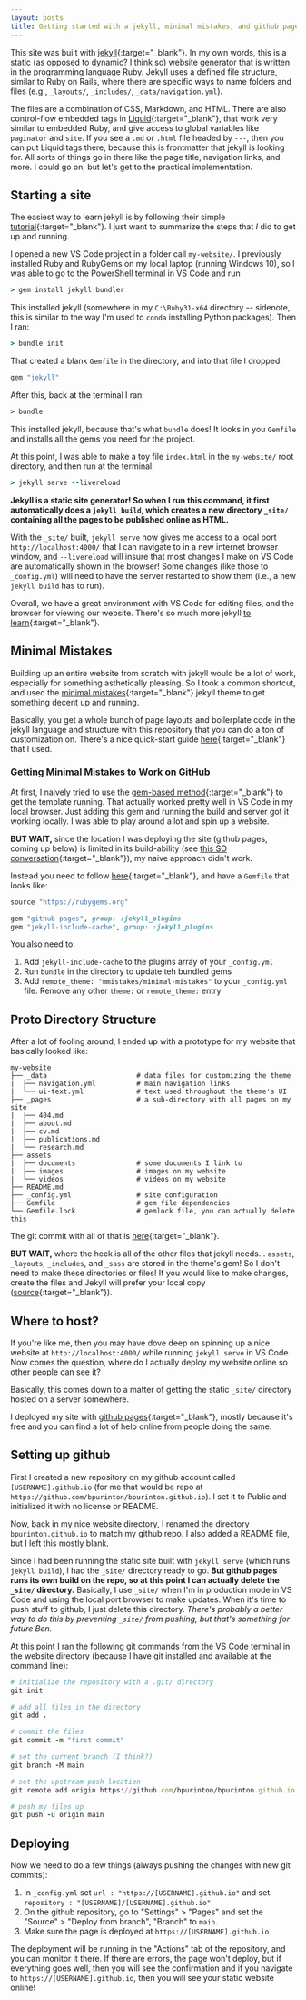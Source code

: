 ```yaml
---
layout: posts
title: Getting started with a jekyll, minimal mistakes, and github pages
---
```


This site was built with [jekyll](https://jekyllrb.com/){:target="_blank"}. In my own words, this is a static (as opposed to dynamic? I think so) website generator that is written in the programming language Ruby. Jekyll uses a defined file structure, similar to Ruby on Rails, where there are specific ways to name folders and files (e.g., `_layouts/`, `_includes/`, `_data/navigation.yml`). 

The files are a combination of CSS, Markdown, and HTML. There are also control-flow embedded tags in [Liquid](https://shopify.github.io/liquid/){:target="_blank"}, that work very similar to embedded Ruby, and give access to global variables like `paginator` and `site`. If you see a `.md` or `.html` file headed by `---`, then you can put Liquid tags there, because this is frontmatter that jekyll is looking for. All sorts of things go in there like the page title, navigation links, and more. I could go on, but let's get to the practical implementation.


## Starting a site

The easiest way to learn jekyll is by following their simple [tutorial](https://jekyllrb.com/docs/step-by-step){:target="_blank"}. I just want to summarize the steps that *I* did to get up and running.

I opened a new VS Code project in a folder call `my-website/`. I previously installed Ruby and RubyGems on my local laptop (running Windows 10), so I was able to go to the PowerShell terminal in VS Code and run

```ruby
> gem install jekyll bundler
```

This installed jekyll (somewhere in my `C:\Ruby31-x64` directory -- sidenote, this is similar to the way I'm used to `conda` installing Python packages). Then I ran:

```ruby
> bundle init
```

That created a blank `Gemfile` in the directory, and into that file I dropped:

```ruby
gem "jekyll"
```

After this, back at the terminal I ran:

```ruby
> bundle
```

This installed jekyll, because that's what `bundle` does! It looks in you `Gemfile` and installs all the gems you need for the project.

At this point, I was able to make a toy file `index.html` in the `my-website/` root directory, and then run at the terminal:

```ruby
> jekyll serve --livereload
```

**Jekyll is a static site generator! So when I run this command, it first automatically does a `jekyll build`, which creates a new directory `_site/` containing all the pages to be published online as HTML.**

With the `_site/` built, `jekyll serve` now gives me access to a local port `http://localhost:4000/` that I can navigate to in a new internet browser window, and `--livereload` will insure that most changes I make on VS Code are automatically shown in the browser! Some changes (like those to `_config.yml`) will need to have the server restarted to show them (i.e., a new `jekyll build` has to run).

Overall, we have a great environment with VS Code for editing files, and the browser for viewing our website. There's so much more jekyll [to learn](https://jekyllrb.com/docs/step-by-step/02-liquid/){:target="_blank"}.


## Minimal Mistakes

Building up an entire website from scratch with jekyll would be a lot of work, especially for something asthetically pleasing. So I took a common shortcut, and used the [minimal mistakes](https://mmistakes.github.io/minimal-mistakes/){:target="_blank"} jekyll theme to get something decent up and running. 

Basically, you get a whole bunch of page layouts and boilerplate code in the jekyll language and structure with this repository that you can do a ton of customization on. There's a nice quick-start guide [here](https://mmistakes.github.io/minimal-mistakes/docs/quick-start-guide/){:target="_blank"} that I used.


### Getting Minimal Mistakes to Work on GitHub

At first, I naively tried to use the [gem-based method](https://mmistakes.github.io/minimal-mistakes/docs/quick-start-guide/#gem-based-method){:target="_blank"} to get the template running. That actually worked pretty well in VS Code in my local browser. Just adding this gem and running the build and server got it working locally. I was able to play around a lot and spin up a website. 

**BUT WAIT,** since the location I was deploying the site (github pages, coming up below) is limited in its build-ability (see [this SO conversation](https://stackoverflow.com/questions/71001952/github-pages-cant-find-jekyll-theme-minimal-mistakes){:target="_blank"}), my naive approach didn't work. 

Instead you need to follow [here](https://mmistakes.github.io/minimal-mistakes/docs/quick-start-guide/#remote-theme-method){:target="_blank"}, and have a `Gemfile` that looks like:

```ruby
source "https://rubygems.org"

gem "github-pages", group: :jekyll_plugins
gem "jekyll-include-cache", group: :jekyll_plugins
```

You also need to:

 1. Add `jekyll-include-cache` to the plugins array of your `_config.yml`
 1. Run `bundle` in the directory to update teh bundled gems
 1. Add `remote_theme: "mmistakes/minimal-mistakes"` to your `_config.yml` file. Remove any other `theme:` or `remote_theme:` entry


## Proto Directory Structure

After a lot of fooling around, I ended up with a prototype for my website that basically looked like:

```
my-website
├── _data                      # data files for customizing the theme
|  ├── navigation.yml          # main navigation links
|  └── ui-text.yml             # text used throughout the theme's UI
├── _pages                     # a sub-directory with all pages on my site
|  ├── 404.md                  
|  ├── about.md                
|  ├── cv.md                   
|  ├── publications.md         
|  └── research.md             
├── assets
|  ├── documents               # some documents I link to
|  ├── images                  # images on my website
|  └── videos                  # videos on my website
├── README.md                 
├── _config.yml                # site configuration
├── Gemfile                    # gem file dependencies
└── Gemfile.lock               # gemlock file, you can actually delete this
```

The git commit with all of that is [here](https://github.com/bpurinton/bpurinton.github.io/tree/7c44f0e0646bb909de8b03e9153904f581ed1489){:target="_blank"}.

**BUT WAIT,** where the heck is all of the other files that jekyll needs... `assets`, `_layouts`, `_includes`, and `_sass` are stored in the theme's gem! So I don't need to make these directories or files! If you would like to make changes, create the files and Jekyll will prefer your local copy ([source](https://mmistakes.github.io/minimal-mistakes/docs/structure/){:target="_blank"}).


## Where to host?

If you're like me, then you may have dove deep on spinning up a nice website at `http://localhost:4000/` while running `jekyll serve` in VS Code. Now comes the question, where do I actually deploy my website online so other people can see it?

Basically, this comes down to a matter of getting the static `_site/` directory hosted on a server somewhere. 

I deployed my site with [github pages](https://pages.github.com/){:target="_blank"}, mostly because it's free and you can find a lot of help online from people doing the same.


## Setting up github

First I created a new repository on my github account called `[USERNAME].github.io` (for me that would be repo at `https://github.com/bpurinton/bpurinton.github.io`). I set it to Public and initialized it with no license or README.

Now, back in my nice website directory, I renamed the directory `bpurinton.github.io` to match my github repo. I also added a README file, but I left this mostly blank. 

Since I had been running the static site built with `jekyll serve` (which runs `jekyll build`), I had the `_site/` directory ready to go. **But github pages runs its own build on the repo, so at this point I can actually delete the `_site/` directory.** Basically, I use `_site/` when I'm in production mode in VS Code and using the local port browser to make updates. When it's time to push stuff to github, I just delete this directory. *There's probably a better way to do this by preventing `_site/` from pushing, but that's something for future Ben.*

At this point I ran the following git commands from the VS Code terminal in the website directory (because I have git installed and available at the command line):

```ruby
# initialize the repository with a .git/ directory
git init

# add all files in the directory
git add .

# commit the files
git commit -m "first commit"

# set the current branch (I think?)
git branch -M main

# set the upstream push location
git remote add origin https://github.com/bpurinton/bpurinton.github.io.git

# push my files up
git push -u origin main
```

## Deploying

Now we need to do a few things (always pushing the changes with new git commits):

 1. In `_config.yml` set `url : "https://[USERNAME].github.io"` and set `repository : "[USERNAME]/[USERNAME].github.io"`
 1. On the github repository, go to "Settings" > "Pages" and set the "Source" > "Deploy from branch", "Branch" to `main`.
 1. Make sure the page is deployed at `https://[USERNAME].github.io`

The deployment will be running in the "Actions" tab of the repository, and you can monitor it there. If there are errors, the page won't deploy, but if everything goes well, then you will see the confirmation and if you navigate to `https://[USERNAME].github.io`, then you will see your static website online!

